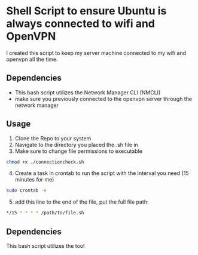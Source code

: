 # Shell Script to ensure Ubuntu is always connected to wifi and OpenVPN

I created this script to keep my server machine connected to my wifi and openvpn all the time.

## Dependencies
- This bash script utilizes the Network Manager CLI (NMCLI)
- make sure you previously connected to the openvpn server through the network manager

## Usage

1. Clone the Repo to your system
2. Navigate to the directory you placed the .sh file in
3. Make sure to change file permissions to executable
```bash
chmod +x ./connectioncheck.sh
```
4. Create a task in crontab to run the script with the interval you need (15 minutes for me)
```bash
sudo crontab -e
```
5. add this line to the end of the file, put the full file path:
```bash
*/15 * * * * /path/to/file.sh
```

## Dependencies
This bash script utilizes the tool